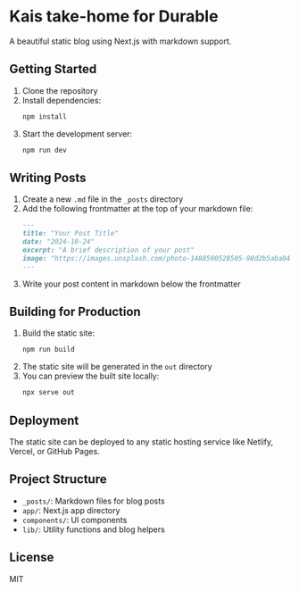 # Kais take-home for Durable

A beautiful static blog using Next.js with markdown support.

## Getting Started

1. Clone the repository
2. Install dependencies:
   ```bash
   npm install
   ```
3. Start the development server:
   ```bash
   npm run dev
   ```

## Writing Posts

1. Create a new `.md` file in the `_posts` directory
2. Add the following frontmatter at the top of your markdown file:
   ```markdown
   ---
   title: "Your Post Title"
   date: "2024-10-24"
   excerpt: "A brief description of your post"
   image: "https://images.unsplash.com/photo-1488590528505-98d2b5aba04b?q=80&w=2070&auto=format&fit=crop"
   ---
   ```
3. Write your post content in markdown below the frontmatter

## Building for Production

1. Build the static site:
   ```bash
   npm run build
   ```
2. The static site will be generated in the `out` directory
3. You can preview the built site locally:
   ```bash
   npx serve out
   ```

## Deployment

The static site can be deployed to any static hosting service like Netlify, Vercel, or GitHub Pages.

## Project Structure

- `_posts/`: Markdown files for blog posts
- `app/`: Next.js app directory
- `components/`: UI components
- `lib/`: Utility functions and blog helpers

## License

MIT
